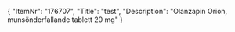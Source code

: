 {
  "ItemNr": "176707",
  "Title": "test",
  "Description": "Olanzapin Orion, munsönderfallande tablett 20 mg"
}